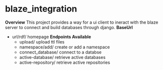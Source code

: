 # blaze_integration
**Overview**
This project provides a way for a ui client to ineract with the blaze server to connect and build databases through django.
**BaseUrl**
- url/rdf/
  homepage
**Endpoints Available**
  - upload/
    upload ttl files
  - namespace/add/
    create or add a namespace 
  - connect_database/
    connect to a databse
  - active-database/
    retrieve active databases
  - active-repository/
    retrieve active repositories

